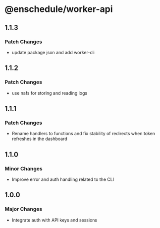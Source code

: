 # @enschedule/worker-api

## 1.1.3

### Patch Changes

- update package json and add worker-cli

## 1.1.2

### Patch Changes

- use nafs for storing and reading logs

## 1.1.1

### Patch Changes

- Rename handlers to functions and fix stability of redirects when token refreshes in the dashboard

## 1.1.0

### Minor Changes

- Improve error and auth handling related to the CLI

## 1.0.0

### Major Changes

- Integrate auth with API keys and sessions
